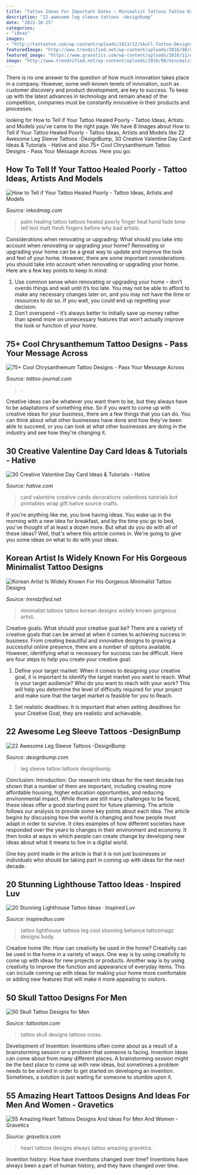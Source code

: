 ```yaml
---
title: "Tattoo Ideas For Important Dates ~ Minimalist Tattoos Tattoo Korean Designs Widely Known Gorgeous Artist"
description: "22 awesome leg sleeve tattoos -designbump"
date: "2022-10-25"
categories:
- "ideas"
images:
- "http://tattooton.com/wp-content/uploads/2013/12/Skull-Tattoo-Designs-for-Men42.jpg"
featuredImage: "http://www.trendzified.net/wp-content/uploads/2016/08/minimalist-tattoos-4.jpg"
featured_image: "https://www.gravetics.com/wp-content/uploads/2016/11/Always-Love.jpg"
image: "http://www.trendzified.net/wp-content/uploads/2016/08/minimalist-tattoos-4.jpg"
---
```



There is no one answer to the question of how much innovation takes place in a company. However, some well-known tenets of innovation, such as customer discovery and product development, are key to success. To keep up with the latest advances in technology and remain ahead of the competition, companies must be constantly innovative in their products and processes.

	

		
looking for How to Tell if Your Tattoo Healed Poorly - Tattoo Ideas, Artists and Models you've came to the right page. We have 8 Images about How to Tell if Your Tattoo Healed Poorly - Tattoo Ideas, Artists and Models like 22 Awesome Leg Sleeve Tattoos -DesignBump, 30 Creative Valentine Day Card Ideas &amp; Tutorials - Hative and also 75+ Cool Chrysanthemum Tattoo Designs - Pass Your Message Across. Here you go:
		
    
## How To Tell If Your Tattoo Healed Poorly - Tattoo Ideas, Artists And Models

<img loading=lazy src="https://www.inkedmag.com/.image/t_share/MTU5NzI0MTM4MDc0NzQ0MDgx/heal-poorly-fb.jpg" onerror="this.onerror=null;this.src='https://tse2.mm.bing.net/th?id=OIP.zwDNzJoIrX0_B3ahdD7iDwHaD4&amp;pid=15.1';" alt="How to Tell if Your Tattoo Healed Poorly - Tattoo Ideas, Artists and Models">

_Source: inkedmag.com_

>palm healing tattoo tattoos healed poorly finger heal hand fade bme tell text matt fresh fingers before why bad artists. 

	

Considerations when renovating or upgrading: What should you take into account when renovating or upgrading your home?
Renovating or upgrading your home can be a great way to update and improve the look and feel of your home. However, there are some important considerations you should take into account when renovating or upgrading your home. Here are a few key points to keep in mind: 
1. Use common sense when renovating or upgrading your home – don’t overdo things and wait until it’s too late. You may not be able to afford to make any necessary changes later on, and you may not have the time or resources to do so. If you wait, you could end up regretting your decision. 
2. Don’t overspend – it’s always better to initially save up money rather than spend more on unnecessary features that won’t actually improve the look or function of your home.

    
## 75+ Cool Chrysanthemum Tattoo Designs - Pass Your Message Across

<img loading=lazy src="https://tattoo-journal.com/wp-content/uploads/2016/08/Chrysanthemum-Tattoo_-2-765x765.jpg" onerror="this.onerror=null;this.src='https://tse2.mm.bing.net/th?id=OIP.UjF8brgnvxgd18ZNqckPYwHaHa&amp;pid=15.1';" alt="75+ Cool Chrysanthemum Tattoo Designs - Pass Your Message Across">

_Source: tattoo-journal.com_

>. 

	

Creative ideas can be whatever you want them to be, but they always have to be adaptations of something else. So if you want to come up with creative ideas for your business, there are a few things that you can do. You can think about what other businesses have done and how they've been able to succeed, or you can look at what other businesses are doing in the industry and see how they're changing it.

    
## 30 Creative Valentine Day Card Ideas &amp; Tutorials - Hative

<img loading=lazy src="https://hative.com/wp-content/uploads/2014/10/valentine-card-ideas/18-valentine-card-ideas.jpg" onerror="this.onerror=null;this.src='https://tse3.mm.bing.net/th?id=OIP.q4TQcFCQEtA37eTCNez9GwHaLH&amp;pid=15.1';" alt="30 Creative Valentine Day Card Ideas &amp; Tutorials - Hative">

_Source: hative.com_

>card valentine creative cards decorations valentines tutorials bot printables wrap gift hative source crafts. 

	

If you're anything like me, you love having ideas. You wake up in the morning with a new idea for breakfast, and by the time you go to bed, you've thought of at least a dozen more. But what do you do with all of these ideas? Well, that's where this article comes in. We're going to give you some ideas on what to do with your ideas.

    
## Korean Artist Is Widely Known For His Gorgeous Minimalist Tattoo Designs

<img loading=lazy src="http://www.trendzified.net/wp-content/uploads/2016/08/minimalist-tattoos-4.jpg" onerror="this.onerror=null;this.src='https://tse2.mm.bing.net/th?id=OIP.43RFXVBNyGc1iaEMMzIwjQHaJg&amp;pid=15.1';" alt="Korean Artist Is Widely Known For His Gorgeous Minimalist Tattoo Designs">

_Source: trendzified.net_

>minimalist tattoos tattoo korean designs widely known gorgeous artist. 

	

Creative goals: What should your creative goal be?
There are a variety of creative goals that can be aimed at when it comes to achieving success in business. From creating beautiful and innovative designs to growing a successful online presence, there are a number of options available. However, identifying what is necessary for success can be difficult. Here are four steps to help you create your creative goal:
1. Define your target market: When it comes to designing your creative goal, it is important to identify the target market you want to reach. What is your target audience? Who do you want to reach with your work? This will help you determine the level of difficulty required for your project and make sure that the target market is feasible for you to Reach.

2. Set realistic deadlines: It is important that when setting deadlines for your Creative Goal, they are realistic and achievable.

    
## 22 Awesome Leg Sleeve Tattoos -DesignBump

<img loading=lazy src="https://cdn.designbump.com/wp-content/uploads/2015/09/leg-sleeve-tattoo-002.jpg" onerror="this.onerror=null;this.src='https://tse3.mm.bing.net/th?id=OIP.9pwWqUTMfQOcA9vqYA5b0QHaJ3&amp;pid=15.1';" alt="22 Awesome Leg Sleeve Tattoos -DesignBump">

_Source: designbump.com_

>leg sleeve tattoo tattoos designbump. 

	

Conclusion:
Introduction: Our research into ideas for the next decade has shown that a number of them are important, including creating more affordable housing, higher education opportunities, and reducing environmental impact. While there are still many challenges to be faced, these ideas offer a good starting point for future planning. The article follows our analysis to provide some key points about each idea.
The article begins by discussing how the world is changing and how people must adapt in order to survive. It cites examples of how different societies have responded over the years to changes in their environment and economy. It then looks at ways in which people can create change by developing new ideas about what it means to live in a digital world.

One key point made in the article is that it is not just businesses or individuals who should be taking part in coming up with ideas for the next decade.

    
## 20 Stunning Lighthouse Tattoo Ideas · Inspired Luv

<img loading=lazy src="http://www.inspiredluv.com/wp-content/uploads/2016/12/Cool-lighthouse-leg-tattoo.jpg" onerror="this.onerror=null;this.src='https://tse2.mm.bing.net/th?id=OIP.1eN77-wJuHGB21OjhoWgQQHaK7&amp;pid=15.1';" alt="20 Stunning Lighthouse Tattoo Ideas · Inspired Luv">

_Source: inspiredluv.com_

>tattoo lighthouse tattoos leg cool stunning behance tattoomagz designs body. 

	

Creative home life: How can creativity be used in the home?
Creativity can be used in the home in a variety of ways. One way is by using creativity to come up with ideas for new projects or products. Another way is by using creativity to improve the function and appearance of everyday items. This can include coming up with ideas for making your home more comfortable or adding new features that will make it more appealing to visitors.

    
## 50 Skull Tattoo Designs For Men

<img loading=lazy src="http://tattooton.com/wp-content/uploads/2013/12/Skull-Tattoo-Designs-for-Men42.jpg" onerror="this.onerror=null;this.src='https://tse3.mm.bing.net/th?id=OIP.zl7EmErEdADOtrJL9SA0wQHaLu&amp;pid=15.1';" alt="50 Skull Tattoo Designs for Men">

_Source: tattooton.com_

>tattoo skull designs tattoos cross. 

	

Development of Invention: Inventions often come about as a result of a brainstorming session or a problem that someone is facing.
Invention ideas can come about from many different places. A brainstorming session might be the best place to come up with new ideas, but sometimes a problem needs to be solved in order to get started on developing an invention. Sometimes, a solution is just waiting for someone to stumble upon it.

    
## 55 Amazing Heart Tattoos Designs And Ideas For Men And Women - Gravetics

<img loading=lazy src="https://www.gravetics.com/wp-content/uploads/2016/11/Always-Love.jpg" onerror="this.onerror=null;this.src='https://tse1.mm.bing.net/th?id=OIP.auBXJShk7m5ihuIRHdf7egHaHD&amp;pid=15.1';" alt="55 Amazing Heart Tattoos Designs And Ideas For Men And Women - Gravetics">

_Source: gravetics.com_

>heart tattoos designs always tattoo amazing gravetics. 

	

Invention history: How have inventions changed over time?
Inventions have always been a part of human history, and they have changed over time.

